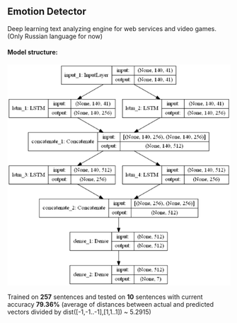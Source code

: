 ## Emotion Detector
Deep learning text analyzing engine for web services and video games.  
(Only Russian language for now)  
  
  
#### Model structure:
![model structure](model.png )
  
  
Trained on **257** sentences and tested on **10** sentences with current accuracy **79.36%** (average of distances between actual and predicted vectors divided by dist([-1,-1..-1],[1,1..1]) ~ 5.2915)
